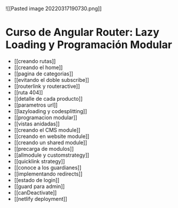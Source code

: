 ![[Pasted image 20220317190730.png]]

# Curso de Angular Router: Lazy Loading y Programación Modular

* [[creando rutas]]
* [[creando el home]]
* [[pagina de categorias]]
* [[evitando el doble subscribe]]
* [[routerlink y routeractive]]
* [[ruta 404]]
* [[detalle de cada producto]]
* [[parametros url]]
* [[lazyloading y codesplitting]]
* [[programacion modular]]
* [[vistas anidadas]]
* [[creando el CMS module]]
* [[creando en website module]]
* [[creando un shared module]]
* [[precarga de modulos]]
* [[allmodule y customstrategy]]
* [[quicklink strategy]]
* [[conoce a los guardianes]]
* [[implementando redirects]]
* [[estado de login]]
* [[guard para admin]]
* [[canDeactivate]]
* [[netlify deployment]]